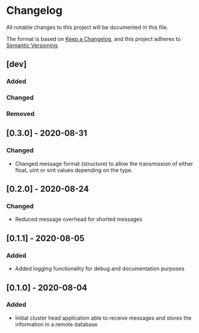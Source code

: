 # Changelog
All notable changes to this project will be documented in this file.

The format is based on [Keep a Changelog](https://keepachangelog.com/en/1.0.0/), and this project adheres to [Semantic Versioning](https://semver.org/spec/v2.0.0.html).

## [dev]
### Added
### Changed
### Removed

## [0.3.0] - 2020-08-31
### Changed
- Changed message format (structure) to allow the transmission of either float, uint or sint values depending on the type.

## [0.2.0] - 2020-08-24
### Changed
- Reduced message overhead for shorted messages

## [0.1.1] - 2020-08-05
### Added
- Added logging functionality for debug and documentation purposes

## [0.1.0] - 2020-08-04
### Added
- Initial cluster head application able to receive messages and stores the information in a remote database
